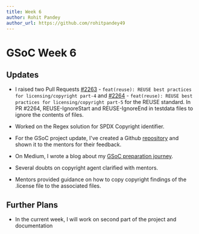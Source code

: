 ```yaml
---
title: Week 6
author: Rohit Pandey
author_url: https://github.com/rohitpandey49
---
```


# GSoC Week 6

## Updates

- I raised two Pull Requests [#2263](https://github.com/fossology/fossology/pull/2263) - `feat(reuse): REUSE best practices for licensing/copyright part-4` and [#2264](https://github.com/fossology/fossology/pull/2264) - `feat(reuse): REUSE best practices for licensing/copyright part-5` for the REUSE standard. In PR #2264, REUSE-IgnoreStart and REUSE-IgnoreEnd in testdata files to ignore the contents of files.

- Worked on the Regex solution for SPDX Copyright identifier.

- For the GSoC project update, I've created a Github [repository](https://github.com/rohitpandey49/GSoC22-Fossology-REUSE) and shown it to the mentors for their feedback.

- On Medium, I wrote a blog about my [GSoC preparation journey](https://medium.com/@rohit-pandey/accepted-for-gsoc22-with-fossology-eddebf25f8ee).

- Several doubts on copyright agent clarified with mentors.

- Mentors provided guidance on how to copy copyright findings of the .license file to the associated files.

## Further Plans

- In the current week, I will work on second part of the project and documentation​